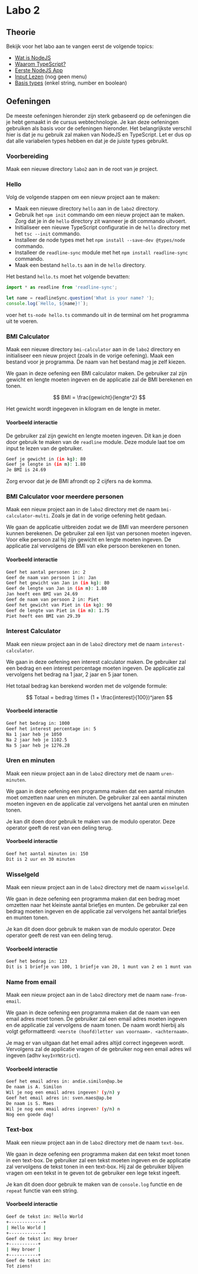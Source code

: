 # Labo 2

## Theorie

Bekijk voor het labo aan te vangen eerst de volgende topics:

* [Wat is NodeJS](../nodejs-+-typescript/wat-is-nodejs.md)
* [Waarom TypeScript?](../nodejs-+-typescript/waarom-typescript.md)
* [Eerste NodeJS App](../nodejs-+-typescript/projectmaken.md)
* [Input Lezen](../nodejs-+-typescript/input-lezen.md) (nog geen menu)
* [Basis types](../nodejs-+-typescript/type-systeem/basic-types.md) (enkel string, number en boolean)

## Oefeningen

De meeste oefeningen hieronder zijn sterk gebaseerd op de oefeningen die je hebt gemaakt in de cursus webtechnologie. Je kan deze oefeningen gebruiken als basis voor de oefeningen hieronder. Het belangrijkste verschil hier is dat je nu gebruik zal maken van NodeJS en TypeScript. Let er dus op dat alle variabelen types hebben en dat je de juiste types gebruikt.

### Voorbereiding

Maak een nieuwe directory `labo2` aan in de root van je project.

### Hello

Volg de volgende stappen om een nieuw project aan te maken:

* Maak een nieuwe directory `hello` aan in de `labo2` directory.
* Gebruik het `npm init` commando om een nieuw project aan te maken. Zorg dat je in de `hello` directory zit wanneer je dit commando uitvoert.
* Initialiseer een nieuwe TypeScript configuratie in de `hello` directory met het `tsc --init` commando.
* Installeer de node types met het `npm install --save-dev @types/node` commando.
* Installeer de `readline-sync` module met het `npm install readline-sync` commando.
* Maak een bestand `hello.ts` aan in de `hello` directory.

Het bestand `hello.ts` moet het volgende bevatten:

```typescript
import * as readline from 'readline-sync';

let name = readlineSync.question('What is your name? ');
console.log(`Hello, ${name}!`);
```

voer het `ts-node hello.ts` commando uit in de terminal om het programma uit te voeren.

### BMI Calculator

Maak een nieuwe directory `bmi-calculator` aan in de `labo2` directory en initialiseer een nieuw project (zoals in de vorige oefening). Maak een bestand voor je programma. De naam van het bestand mag je zelf kiezen.

We gaan in deze oefening een BMI calculator maken. De gebruiker zal zijn gewicht en lengte moeten ingeven en de applicatie zal de BMI berekenen en tonen.

$$
BMI = \frac{gewicht}{lengte^2}
$$

Het gewicht wordt ingegeven in kilogram en de lengte in meter.

#### Voorbeeld interactie

De gebruiker zal zijn gewicht en lengte moeten ingeven. Dit kan je doen door gebruik te maken van de `readline` module. Deze module laat toe om input te lezen van de gebruiker.

```bash
Geef je gewicht in (in kg): 80
Geef je lengte in (in m): 1.80
Je BMI is 24.69
```

Zorg ervoor dat je de BMI afrondt op 2 cijfers na de komma.

### BMI Calculator voor meerdere personen

Maak een nieuw project aan in de `labo2` directory met de naam `bmi-calculator-multi`. Zoals je dat in de vorige oefening hebt gedaan.

We gaan de applicatie uitbreiden zodat we de BMI van meerdere personen kunnen berekenen. De gebruiker zal een lijst van personen moeten ingeven. Voor elke persoon zal hij zijn gewicht en lengte moeten ingeven. De applicatie zal vervolgens de BMI van elke persoon berekenen en tonen.

#### Voorbeeld interactie

```bash
Geef het aantal personen in: 2
Geef de naam van persoon 1 in: Jan
Geef het gewicht van Jan in (in kg): 80
Geef de lengte van Jan in (in m): 1.80
Jan heeft een BMI van 24.69
Geef de naam van persoon 2 in: Piet
Geef het gewicht van Piet in (in kg): 90
Geef de lengte van Piet in (in m): 1.75
Piet heeft een BMI van 29.39
```

### Interest Calculator

Maak een nieuw project aan in de `labo2` directory met de naam `interest-calculator`.

We gaan in deze oefening een interest calculator maken. De gebruiker zal een bedrag en een interest percentage moeten ingeven. De applicatie zal vervolgens het bedrag na 1 jaar, 2 jaar en 5 jaar tonen.

Het totaal bedrag kan berekend worden met de volgende formule:

$$
Totaal = bedrag \times (1 + \frac{interest}{100})^jaren
$$

#### Voorbeeld interactie

```bash
Geef het bedrag in: 1000
Geef het interest percentage in: 5
Na 1 jaar heb je 1050
Na 2 jaar heb je 1102.5
Na 5 jaar heb je 1276.28
```

### Uren en minuten

Maak een nieuw project aan in de `labo2` directory met de naam `uren-minuten`.

We gaan in deze oefening een programma maken dat een aantal minuten moet omzetten naar uren en minuten. De gebruiker zal een aantal minuten moeten ingeven en de applicatie zal vervolgens het aantal uren en minuten tonen.

Je kan dit doen door gebruik te maken van de modulo operator. Deze operator geeft de rest van een deling terug.

#### Voorbeeld interactie

```bash
Geef het aantal minuten in: 150
Dit is 2 uur en 30 minuten
```

### Wisselgeld

Maak een nieuw project aan in de `labo2` directory met de naam `wisselgeld`.

We gaan in deze oefening een programma maken dat een bedrag moet omzetten naar het kleinste aantal briefjes en munten. De gebruiker zal een bedrag moeten ingeven en de applicatie zal vervolgens het aantal briefjes en munten tonen.

Je kan dit doen door gebruik te maken van de modulo operator. Deze operator geeft de rest van een deling terug.

#### Voorbeeld interactie

```bash
Geef het bedrag in: 123
Dit is 1 briefje van 100, 1 briefje van 20, 1 munt van 2 en 1 munt van 1
```

### Name from email

Maak een nieuw project aan in de `labo2` directory met de naam `name-from-email`.

We gaan in deze oefening een programma maken dat de naam van een email adres moet tonen. De gebruiker zal een email adres moeten ingeven en de applicatie zal vervolgens de naam tonen. De naam wordt hierbij als volgt geformatteerd: `<eerste (hoofd)letter van voornaam>. <achternaam>`.

Je mag er van uitgaan dat het email adres altijd correct ingegeven wordt. Vervolgens zal de applicatie vragen of de gebruiker nog een email adres wil ingeven (adhv `keyInYNStrict`).

#### Voorbeeld interactie

```bash
Geef het email adres in: andie.similon@ap.be
De naam is A. Similon
Wil je nog een email adres ingeven? (y/n) y
Geef het email adres in: sven.maes@ap.be
De naam is S. Maes
Wil je nog een email adres ingeven? (y/n) n
Nog een goede dag!
```

### Text-box

Maak een nieuw project aan in de `labo2` directory met de naam `text-box`.

We gaan in deze oefening een programma maken dat een tekst moet tonen in een text-box. De gebruiker zal een tekst moeten ingeven en de applicatie zal vervolgens de tekst tonen in een text-box. Hij zal de gebruiker blijven vragen om een tekst in te geven tot de gebruiker een lege tekst ingeeft.

Je kan dit doen door gebruik te maken van de `console.log` functie en de `repeat` functie van een string.

#### Voorbeeld interactie

```bash
Geef de tekst in: Hello World
+-------------+
| Hello World |
+-------------+
Geef de tekst in: Hey broer
+-----------+
| Hey broer |
+-----------+
Geef de tekst in: 
Tot ziens!
```
